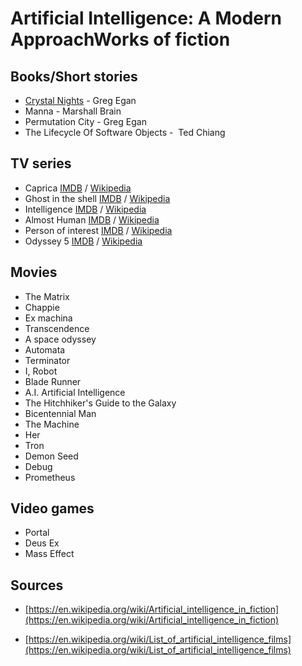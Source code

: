 # Artificial Intelligence: A Modern ApproachWorks of fiction

## Books/Short stories

- [Crystal Nights](http://ttapress.com/553/crystal-nights-by-greg-egan/) - Greg Egan
- Manna - Marshall Brain
- Permutation City - Greg Egan
- The Lifecycle Of Software Objects -  Ted Chiang

## TV series

- Caprica [IMDB](http://www.imdb.com/title/tt0799862/) / [Wikipedia](https://en.wikipedia.org/wiki/Caprica_(TV_series))
- Ghost in the shell [IMDB](https://en.wikipedia.org/wiki/Ghost_in_the_Shell) / [Wikipedia](https://en.wikipedia.org/wiki/Ghost_in_the_Shell)
- Intelligence [IMDB](http://www.imdb.com/title/tt2693776/) / [Wikipedia](https://en.wikipedia.org/wiki/Intelligence_(U.S._TV_series))
- Almost Human [IMDB](http://www.imdb.com/title/tt2654580/) / [Wikipedia](https://en.wikipedia.org/wiki/Almost_Human_(TV_series))
- Person of interest [IMDB](http://www.imdb.com/title/tt1839578/) / [Wikipedia](https://en.wikipedia.org/wiki/Person_of_Interest_(TV_series))
- Odyssey 5 [IMDB](http://www.imdb.com/title/tt0318236) / [Wikipedia](https://en.wikipedia.org/wiki/Odyssey_5)

## Movies

- The Matrix
- Chappie
- Ex machina
- Transcendence
- A space odyssey
- Automata
- Terminator
- I, Robot
- Blade Runner
- A.I. Artificial Intelligence
- The Hitchhiker's Guide to the Galaxy
- Bicentennial Man
- The Machine
- Her
- Tron
- Demon Seed
- Debug
- Prometheus

## Video games

- Portal
- Deus Ex
- Mass Effect

## Sources

- [https://en.wikipedia.org/wiki/Artificial_intelligence_in_fiction](https://en.wikipedia.org/wiki/Artificial_intelligence_in_fiction)

- [https://en.wikipedia.org/wiki/List_of_artificial_intelligence_films](https://en.wikipedia.org/wiki/List_of_artificial_intelligence_films)